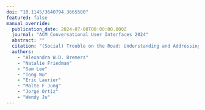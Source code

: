 ```yaml
---
doi: "10.1145/3640794.3665580"
featured: false
manual_override:
  publication_date: 2024-07-08T00:00:00.000Z
  journal: "ACM Conversational User Interfaces 2024"
  abstract: ""
  citation: "(Social) Trouble on the Road: Understanding and Addressing Social Discomfort in Shared Car Trips (2024)"
  authors:
    - "Alexandra W.D. Bremers"
    - "Natalie Friedman"
    - "Sam Lee"
    - "Tong Wu"
    - "Eric Laurier"
    - "Malte F Jung"
    - "Jorge Ortiz"
    - "Wendy Ju"
---
```


<!-- You can add additional content about this publication here if needed -->
